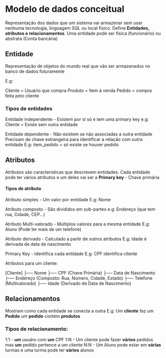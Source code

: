 # Modelo de dados conceitual

Representação dos dados que um sistema vai armazenar sem usar nenhuma tecnologia, linguagem SQL ou local físico. Define **Entidades, atributos e relacionamentos**. Uma entidade pode ser física (funcionário) ou abstrata (Conta bancária)

## Entidade

Representação de objetos do mundo real que vão ser armazenados no banco de dados futuramente

E.g:

Cliente = Usuário que compra
Produto = Item à venda
Pedido = compra feita pelo cliente

### Tipos de entidades

Entidade independente - Existem por si só e tem uma primary key
e.g: Cliente = Existe sem outra entidade

Entidade dependente - Não existem se não associadas a outra entidade
Precisam de chave estrangeira para identificar a relação com outra entidade
E.g: item_pedido = só existe se houver pedido

## Atributos

Atributos são caracteristicas que descrevem entidades. Cada entidade pode ter vários atributos e um deles vai ser a **Primary key** - Chave primária

#### Tipos de atributo

Atributo simples - Um valor por entidade
E.g: Nome

Atributo composto - São divididos em sub-partes
e.g: Endereço (que tem rua, Cidade, CEP...)

Atributo Multi-valorado - Multiplos valores para a mesma entidade
E.g: Aluno (Pode ter mais de um telefone)

Atributo derivado - Calculado a partir de outros atributos
E.g: Idade é derivada de data de nascimento

Primary Key - Identifica cada entidade
E.g: CPF identifica cliente

Atributos para um cliente:

[Cliente]
├── Nome
├── CPF (Chave Primária)
├── Data de Nascimento
├── Endereço (Composto: Rua, Número, Cidade, Estado)
├── Telefone (Multivalorado)
├── Idade (Derivado de Data de Nascimento)

## Relacionamentos

Mostram como cada entidade se conecta a outra
E.g:
Um **cliente** faz um **Pedido**
um **pedido** contém **produtos**

### Tipos de relacionamento:

1:1 - **um** usuáro com **um** CPF
1:N - Um cliente pode fazer **vários** pedidos mas **um** pedido pertence a um cliente
N:N - Um Aluno pode estar em **várias** turmas e uma turma pode ter **vários** alunos
